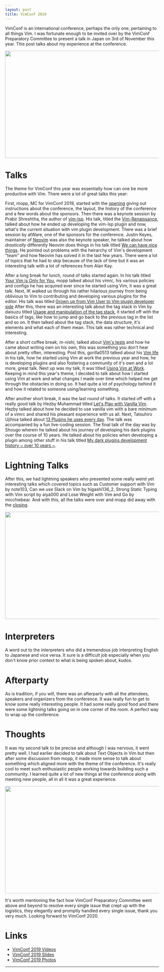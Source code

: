 ```yaml
---
layout: post
title: VimConf 2019
---
```


VimConf is an international conference, perhaps the only one, pertaining to all things Vim. I was fortunate enough to be invited over by the VimConf Preparatory Committee to present a talk in Japan on 3rd of November this year. This post talks about my experience at the conference.

<img src="https://i.imgur.com/tDdDql6.png" height="350" width="550">

# Talks
The theme for VimConf this year was essentially how can one be more productive with Vim. There were a lot of great talks this year:

First, mopp, MC for VimConf 2019, started with the [opening](https://vimconf.org/2019/slides/opening.pdf) giving out instructions about the conference, the layout, the history of the conference and a few words about the sponsors. Then there was a keynote session by Prabir Shreshtha, the author of [vim-lsp](). His talk, titled the [Vim-Renaissance](https://vimconf.org/2019/slides/prabir.pdf), talked about how he ended up developing the vim-lsp plugin and now, what's the current situation with vim plugin development. There was a brief session by atWare, one of the sponsors for the conference. Justin Keyes, maintainer of [Neovim](https://neovim.io) was also the keynote speaker, he talked about how _drastically_ differently Neovim does things in his talk titled [We can have nice things](https://vimconf.org/2019/slides/justin.pdf). He pointed out problems with the heirarchy of Vim's development "team" and how Neovim has solved it in the last few years. There were a lot of topics that he had to skip because of the lack of time but it was an interesting talk with a lot of references from Alan Kay.

After a long break for lunch, round of talks started again. In his talk titled [Your Vim is Only for You](https://vimconf.org/2019/slides/mopp.pdf), mopp talked about his vimrc, his various policies and configs he has acquired ever since he started using Vim, it was a great talk. Next, IK walked us through his rather hilarious journey from being oblivious to Vim to contributing and developing various plugins for the editor. His talk was titled [Grown up from Vim User to Vim plugin developer side](https://vimconf.org/2019/slides/IK.pdf) After this, there was an interesting talk about the tag stack in Vim by daisuzu titled [Usage and manipulation of the tag stack](https://vimconf.org/2019/slides/daisuzu.pdf), it started off with the basics of tags, like how to jump and go back to the previous tag in the list and so on. It then talked about the tag stack, the data structure, it's elements and what each of them mean. This talk was rather technical and interesting.

After a short coffee break, m-nishi, talked about [Vim's tests](https://vimconf.org/2019/slides/m-nishi.pdf) and how he came about writing own on his own, this was something you don't hear about pretty often, interesting. Post this, gorilla0513 talked about his [Vim life](https://vimconf.org/2019/slides/gorilla0513.pdf) in his talk, how he started using Vim at work the previous year and how, he is developing plugins and also fostering a community of it's own and a lot more, great talk. Next up was my talk, it was titled [Using Vim at Work](https://vimconf.org/2019/slides/danish.pdf). Keeping in mind this year's theme, I decided to talk about how I started using Vim at work and what changes I made over time which helped me get through the obstacles in doing so. It had quite a lot of psychology behind it and how it related to someone using/learning something.

After another short break, it was the last round of talks. It started off with a really good talk by Hezby Muhammad titled [Let's Play with Vanilla Vim](https://vimconf.org/2019/slides/hezby.pdf). Hezby talked about how he decided to use vanilla vim with a bare minimum of a vimrc and shared his pleasant experience with us all. Next, Tatsuhiro Ujihisa talked about [13 Plugins he uses every day](https://vimconf.org/2019/slides/ujihisa.pdf). The talk was accompanied by a fun live-coding session. The final talk of the day was by Shougo wherein he talked about his journey of developing his dark plugins over the course of 10 years. He talked about his policies when developing a plugin among other stuff in his talk titled [My dark plugins development history ~ over 10 years ~](https://vimconf.org/2019/slides/shougo.pdf).

# Lightning Talks
After this, we had lightning speakers who presented some really weird yet interesting talks which covered topics such as Customer support with Vim by note103, Can we use Slack on Vim by higashi136_2, Strong Static Typing with Vim script by aiya000 and Lose Weight with Vim and Go by micchiebear. And with this, all the talks were over and mopp did away with the [closing](https://vimconf.org/2019/slides/closing.pdf).

<img src="https://i.imgur.com/KPi3lM9.png" height="350" width="550">

# Interpreters
A word out to the interpreters who did a tremendous job interpreting English to Japanese and vice versa. It sure is a difficult job especially when you don't know prior context to what is being spoken about, kudos.

# Afterparty
As is tradition, if you will, there was an afterparty with all the attendees, speakers and organizers from the conference. It was really fun to get to know some really interesting people. It had some really good food and there were some lightning talks going on in one corner of the room. A perfect way to wrap up the conference.

# Thoughts
It was my second talk to be precise and although I was nervous, it went pretty well. I had earlier decided to talk about Text Objects in Vim but then after some discussion from mopp, it made more sense to talk about something which aligned more with the theme of the conference. It's really cool to meet such enthusiastic people working towards building such a community. I learned quite a lot of new things at the conference along with meeting new people, all in all it was a great experience.

<img src="https://i.imgur.com/BuATsAn.png" height="350" width="550">

It's worth mentioning the fact how VimConf Preparatory Committee went above and beyond to resolve every single issue that crept up with the logistics, they elegantly and promptly handled every single issue, thank you very much.  Looking forward to VimConf 2020.

# Links
- [VimConf 2019 Videos](https://www.youtube.com/watch?v=kgUciluS-ys&list=PLx8bw5NQypskQlEGupVqoUBBJtRmNXLet)
- [VimConf 2019 Slides](https://vimconf.org/2019/#menu-time-table)
- [VimConf 2019 Photos](https://photos.google.com/share/AF1QipMtq6M6rLWA_Pq-mmzyhJ8rTDqpFOnCOOiSqNfMc0rsdQZFYmYJLWv1hst3cgaLPQ?key=Z20wWC1HdjVNQlhIS0dVLXdKcTY4Zk5sODdrSGJR)

---
